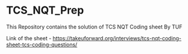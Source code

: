 # TCS_NQT_Prep
This Repository contains the solution of TCS NQT Coding sheet  By TUF

Link of the sheet - https://takeuforward.org/interviews/tcs-nqt-coding-sheet-tcs-coding-questions/
